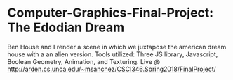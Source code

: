 # Computer-Graphics-Final-Project: The Edodian Dream

Ben House and I render a scene in which we juxtapose the american dream house with a an alien version.
Tools utilized: Three JS library, Javascript, Boolean Geometry, Animation, and Texturing.
Live @ http://arden.cs.unca.edu/~msanchez/CSCI346.Spring2018/FinalProject/
